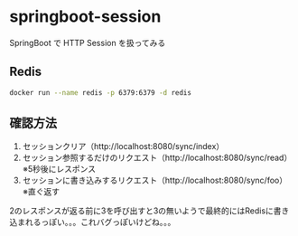 # springboot-session

SpringBoot で HTTP Session を扱ってみる

## Redis

```bash
docker run --name redis -p 6379:6379 -d redis
```

## 確認方法

1. セッションクリア（http://localhost:8080/sync/index）
2. セッション参照するだけのリクエスト（http://localhost:8080/sync/read）※5秒後にレスポンス
3. セッションに書き込みするリクエスト（http://localhost:8080/sync/foo） ※直ぐ返す

2のレスポンスが返る前に3を呼び出すと3の無いようで最終的にはRedisに書き込まれるっぽい。。。これバグっぽいけどね。。。